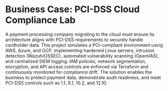 # Business Case: PCI-DSS Cloud Compliance Lab

A payment processing company migrating to the cloud must ensure its architecture aligns with PCI-DSS requirements to securely handle cardholder data. This project simulates a PCI-compliant environment using AWS, Azure, and GCP, implementing hardened Linux servers, intrusion detection (Wazuh/OSSEC), automated vulnerability scanning (OpenVAS), and centralized SIEM logging. IAM policies, network segmentation, encryption, and API access controls are enforced via Terraform and continuously monitored for compliance drift. The solution enables the business to protect payment data, demonstrate audit readiness, and meet PCI-DSS controls such as 1.1, 6.1, 10.2, and 12.10.
